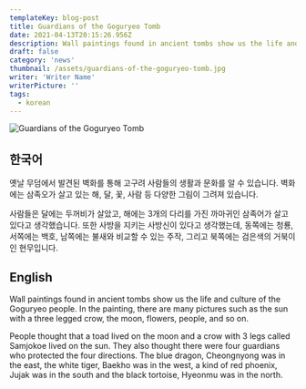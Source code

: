 ```yaml
---
templateKey: blog-post
title: Guardians of the Goguryeo Tomb
date: 2021-04-13T20:15:26.956Z
description: Wall paintings found in ancient tombs show us the life and culture of the Goguryeo people. In the painting, there are many pictures such as the sun with a three legged crow, the moon, flowers, people, and so on.
draft: false
category: 'news'
thumbnail: /assets/guardians-of-the-goguryeo-tomb.jpg
writer: 'Writer Name'
writerPicture: ''
tags:
  - korean
---
```


![Guardians of the Goguryeo Tomb](/assets/guardians-of-the-goguryeo-tomb.jpg 'Guardians of the Goguryeo Tomb')

## 한국어

옛날 무덤에서 발견된 벽화를 통해 고구려 사람들의 생활과 문화를 알 수 있습니다. 벽화에는 삼족오가 살고 있는 해, 달, 꽃, 사람 등 다양한 그림이 그려져 있습니다.

사람들은 달에는 두꺼비가 살았고, 해에는 3개의 다리를 가진 까마귀인 삼족어가 살고 있다고 생각했습니다. 또한 사방을 지키는 사방신이 있다고 생각했는데, 동쪽에는 청룡, 서쪽에는 백호, 남쪽에는 불새와 비교할 수 있는 주작, 그리고 북쪽에는 검은색의 거북이인 현무입니다.

## English

Wall paintings found in ancient tombs show us the life and culture of the Goguryeo people. In the painting, there are many pictures such as the sun with a three legged crow, the moon, flowers, people, and so on.

People thought that a toad lived on the moon and a crow with 3 legs called Samjokoe lived on the sun. They also thought there were four guardians who protected the four directions. The blue dragon, Cheongnyong was in the east, the white tiger, Baekho was in the west, a kind of red phoenix, Jujak was in the south and the black tortoise, Hyeonmu was in the north.
